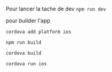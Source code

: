 Pour lancer la tache de dev
`npm run dev`


pour builder l'app 

`cordova add platform ios`

`npm run build` 

`cordova build`

`cordova run ios`